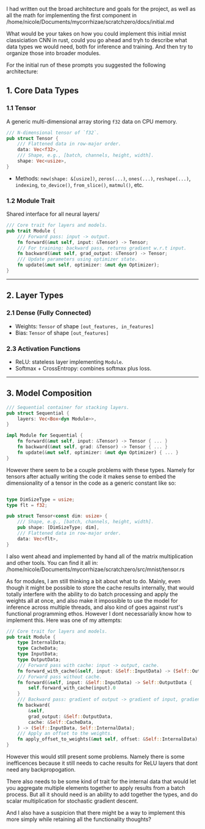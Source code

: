 I had written out the broad architecture and goals for the project, as well as all the math for implementing the first component in 
/home/nicole/Documents/mycorrhizae/scratchzero/docs/initial.md

What would be your takes on how you could implement this initial mnist classiciation CNN in rust, could you go ahead and tryh to describe what data types we would need, both for inference and training. And then try to organize those into broader modules.

For the initial run of these prompts you suggested the following architecture:

## 1. Core Data Types

### 1.1 Tensor
A generic multi-dimensional array storing `f32` data on CPU memory.

```rust
/// N-dimensional tensor of `f32`.
pub struct Tensor {
    /// Flattened data in row-major order.
    data: Vec<f32>,
    /// Shape, e.g., [batch, channels, height, width].
    shape: Vec<usize>,
}
```

- Methods: `new(shape: &[usize])`, `zeros(...)`, `ones(...)`, `reshape(...)`, `indexing`, `to_device()`, `from_slice()`, `matmul()`, etc.

### 1.2 Module Trait
Shared interface for all neural layers/

```rust
/// Core trait for layers and models.
pub trait Module {
    /// Forward pass: input -> output.
    fn forward(&mut self, input: &Tensor) -> Tensor;
    /// For training: backward pass, returns gradient w.r.t input.
    fn backward(&mut self, grad_output: &Tensor) -> Tensor;
    /// Update parameters using optimizer state.
    fn update(&mut self, optimizer: &mut dyn Optimizer);
}
```

---

## 2. Layer Types


### 2.1 Dense (Fully Connected)
- Weights: `Tensor` of shape `[out_features, in_features]`
- Bias: `Tensor` of shape `[out_features]`

### 2.3 Activation Functions
- ReLU: stateless layer implementing `Module`.
- Softmax + CrossEntropy: combines softmax plus loss.

---

## 3. Model Composition

```rust
/// Sequential container for stacking layers.
pub struct Sequential {
    layers: Vec<Box<dyn Module>>,
}

impl Module for Sequential {
    fn forward(&mut self, input: &Tensor) -> Tensor { ... }
    fn backward(&mut self, grad: &Tensor) -> Tensor { ... }
    fn update(&mut self, optimizer: &mut dyn Optimizer) { ... }
}
```


However there seem to be a couple problems with these types. Namely for tensors after actually writing the code it makes sense to embed the dimensionality of a tensor in the code as a generic constant like so:
```rs

type DimSizeType = usize;
type flt = f32;

pub struct Tensor<const dim: usize> {
    /// Shape, e.g., [batch, channels, height, width].
    pub shape: [DimSizeType; dim],
    /// Flattened data in row-major order.
    data: Vec<flt>,
}
```

I also went ahead and implemented by hand all of the matrix multiplication and other tools. You can find it all in:
/home/nicole/Documents/mycorrhizae/scratchzero/src/mnist/tensor.rs

As for modules, I am still thinking a bit about what to do. Mainly, even though it might be possible to store the cache results internally, that would totally interfere with the ability to do batch processing and apply the weights all at once, and also make it impossible to use the model for inference across multiple threads, and also kind of goes against rust's functional programming ethos. However I dont necessarially know how to implement this. Here was one of my attempts:

```rust
/// Core trait for layers and models.
pub trait Module {
    type InternalData;
    type CacheData;
    type InputData;
    type OutputData;
    /// Forward pass with cache: input -> output, cache.
    fn forward_with_cache(&self, input: &Self::InputData) -> (Self::OutputData, Self::CacheData);
    /// Forward pass without cache.
    fn forward(&self, input: &Self::InputData) -> Self::OutputData {
        self.forward_with_cache(input).0
    }
    /// Backward pass: gradient of output -> gradient of input, gradient of layer weights
    fn backward(
        &self,
        grad_output: &Self::OutputData,
        cache: &Self::CacheData,
    ) -> (Self::InputData, Self::InternalData);
    /// Apply an offset to the weights.
    fn apply_offset_to_weights(&mut self, offset: &Self::InternalData);
}
```

However this would still present some problems. Namely there is some inefficences because it still needs to cache results for ReLU layers that dont need any backpropogation. 

There also needs to be some kind of trait for the internal data that would let you aggregate multiple elements together to apply results from a batch process. But all it should need is an ability to add together the types, and do scalar multiplication for stochastic gradient descent.


And I also have a suspicion that there might be a way to implement this more simply while retaining all the functionality thoughts?
